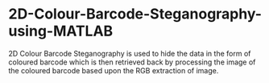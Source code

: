 # 2D-Colour-Barcode-Steganography-using-MATLAB
2D Colour Barcode Steganography is used to hide the data in the form of coloured barcode which is then retrieved back by processing the image of the coloured barcode based upon the RGB extraction of image.
